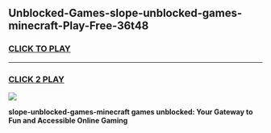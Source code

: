 
## Unblocked-Games-slope-unblocked-games-minecraft-Play-Free-36t48
<h3>
<a href="https://premium76.site?title=slope-unblocked-games-minecraft&ref=15A">CLICK TO PLAY</a></h3>
<hr>

<h3>
<a href="https://premium76.site?title=slope-unblocked-games-minecraft&ref=15A">CLICK 2 PLAY</a>
  
</h3>

<a href="https://premium76.site?title=slope-unblocked-games-minecraft&ref=15A"><img src="https://clearcache.store/games.png"></a>


**slope-unblocked-games-minecraft games unblocked: Your Gateway to Fun and Accessible Online Gaming**
